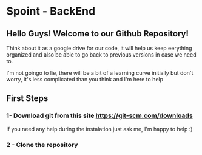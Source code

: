 # Spoint - BackEnd

## Hello Guys! Welcome to our Github Repository!
Think about it as a google drive for our code, it will help us keep eerything organized and also be able to go back to previous versions in case we need to.

I'm not goingo to lie, there will be a bit of a learning curve initially but don't worry, it's less complicated than you think and I'm here to help

## First Steps
### 1- Download git from this site https://git-scm.com/downloads
If you need any help during the instalation just ask me, I'm happy to help :)
### 2 - Clone the repository
